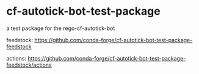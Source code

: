 # cf-autotick-bot-test-package
a test package for the rego-cf-autotick-bot

feedstock: https://github.com/conda-forge/cf-autotick-bot-test-package-feedstock

actions: https://github.com/conda-forge/cf-autotick-bot-test-package-feedstock/actions

